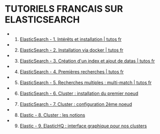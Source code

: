 # TUTORIELS FRANCAIS SUR ELASTICSEARCH


- 1. [ElasticSearch - 1. Intérêts et installation | tutos fr](https://www.youtube.com/watch?v=_nmDN9nf1Lw)
- 2. [ElasticSearch - 2. Installation via docker | tutos fr](https://www.youtube.com/watch?v=wCBtIn8vBGM)
- 3. [ElasticSearch - 3. Création d'un index et ajout de datas | tutos fr](https://www.youtube.com/watch?v=vi4zomGxHQo)
- 4. [ElasticSearch - 4. Premières recherches | tutos fr](https://www.youtube.com/watch?v=lGGo7Pf_-JI)
- 5. [ElasticSearch - 5. Recherches multiples : multi-match | tutos fr](https://www.youtube.com/watch?v=G9AspLpS394)
- 6. [ElasticSearch - 6. Cluster : installation du premier noeud](https://www.youtube.com/watch?v=-9io7NRh2uA)
- 7. [ElasticSearch - 7. Cluster : configuration 2ème noeud](https://www.youtube.com/watch?v=2TSrp-ZWBAk)
- 8. [Elastic - 8. Cluster : les notions](https://www.youtube.com/watch?v=siTZA_7XrXg)
- 9. [Elastic - 9. ElasticHQ : interface graphique pour nos clusters](https://www.youtube.com/watch?v=SPyoiEK31Go)

